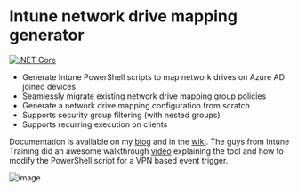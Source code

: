 # Intune network drive mapping generator

[![.NET Core](https://github.com/nicolonsky/IntuneDriveMapping/actions/workflows/deploy-azure-appservice.yml/badge.svg?branch=master)](https://github.com/nicolonsky/IntuneDriveMapping/actions/workflows/deploy-azure-appservice.yml)

* Generate Intune PowerShell scripts to map network drives on Azure AD joined devices
* Seamlessly migrate existing network drive mapping group policies
* Generate a network drive mapping configuration from scratch
* Supports security group filtering (with nested groups)
* Supports recurring execution on clients

Documentation is available on my [blog](https://tech.nicolonsky.ch/next-level-network-drive-mapping-with-intune/) and in the [wiki](https://github.com/nicolonsky/IntuneDriveMapping/wiki#troubleshooting). The guys from Intune Training did an awesome walkthrough [video](https://youtu.be/hHtXFeuHkC4) explaining the tool and how to modify the PowerShell script for a VPN based event trigger.

![image](https://user-images.githubusercontent.com/32899754/88693062-21c4b980-d0ff-11ea-8e5e-adbc655fe0e6.png)
